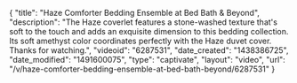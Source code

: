 {
    "title": "Haze Comforter Bedding Ensemble at Bed Bath & Beyond",
    "description": "The Haze coverlet features a stone-washed texture that's soft to the touch and adds an exquisite dimension to this bedding collection. Its soft amethyst color coordinates perfectly with the Haze duvet cover. Thanks for watching.",
    "videoid": "6287531",
    "date_created": "1438386725",
    "date_modified": "1491600075",
    "type": "captivate",
    "layout": "video",
    "url": "\/v\/haze-comforter-bedding-ensemble-at-bed-bath-beyond\/6287531"
}